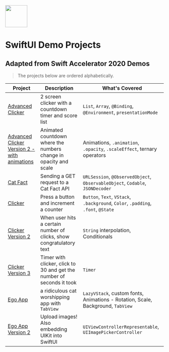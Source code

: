  <img src="https://static.wixstatic.com/media/1234b1_f2c4ba7967134d53805e9007b844e92d~mv2.png/v1/fill/w_385,h_283,al_c,usm_0.66_1.00_0.01/Logo_Margins.png" width="70"> 

# SwiftUI Demo Projects
## Adapted from Swift Accelerator 2020 Demos
> The projects below are ordered alphabetically.

| Project          | Description                                            | What's Covered  |
|------------------|--------------------------------------------------------|-----------------|
| [Advanced Clicker](https://github.com/tinkercademy/swiftui-demo/tree/main/Advanced%20Clicker) | 2 screen clicker with a countdown timer and score list | `List`, `Array`, `@Binding`, `@Environment`, `presentationMode`|
| [Advanced Clicker Version 2 - with animations](https://github.com/tinkercademy/swiftui-demo/tree/main/Advanced%20Clicker%20Version%202%20-%20with%20animations) | Animated countdown where the numbers change in opacity and scale | Animations, `.animation`, `.opacity`, `.scaleEffect`, ternary operators | 
| [Cat Fact](https://github.com/tinkercademy/swiftui-demo/tree/main/Cat%20Fact) | Sending a GET request to a Cat Fact API | `URLSession`, `@ObservedObject`, `ObservableObject`, `Codable`, `JSONDecoder`| 
| [Clicker](https://github.com/tinkercademy/swiftui-demo/tree/main/Clicker) | Press a button and increment a counter | `Button`, `Text`, `VStack`, `.background`, `Color`, `.padding`, `.font`, `@State`|
| [Clicker Version 2](https://github.com/tinkercademy/swiftui-demo/tree/main/Clicker%20Version%202) | When user hits a certain number of clicks, show congratulatory text | `String` interpolation, Conditionals|
| [Clicker Version 3](https://github.com/tinkercademy/swiftui-demo/tree/main/Clicker%20Version%203) | Timer with clicker, click to 30 and get the number of seconds it took | `Timer` |
| [Ego App](https://github.com/tinkercademy/swiftui-demo/tree/main/Ego%20App) | a ridiculous cat worshipping app with `TabView` | `LazyVStack`, custom fonts, Animations - Rotation, Scale, Background, `TabView` |
| [Ego App Version 2](https://github.com/tinkercademy/swiftui-demo/tree/main/Ego%20App%20Version%202) | Upload images! Also embedding UIKit into SwiftUI | `UIViewControllerRepresentable`, `UIImagePickerController`|